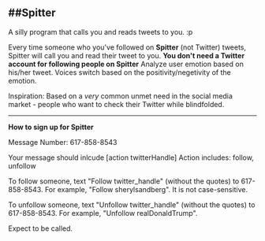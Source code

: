 ##Spitter
----------
A silly program that calls you and reads tweets to you. :p

Every time someone who you've followed on **Spitter** (not Twitter) tweets, Spitter will call you and read their tweet to you.
**You don't need a Twitter account for following people on Spitter**
Analyze user emotion based on his/her tweet. Voices switch based on the positivity/negetivity of the emotion.

Inspiration:
Based on a *very* common unmet need in the social media market - people who want to check their Twitter while blindfolded.

----------
**How to sign up for Spitter**

Message Number: 617-858-8543

Your message should inlcude [action twitterHandle]
Action includes: follow, unfollow

To follow someone, text "Follow twitter_handle" (without the quotes) to 617-858-8543.
For example, "Follow sherylsandberg". It is not case-sensitive.

To unfollow someone, text "Unfollow twitter_handle" (without the quotes) to 617-858-8543.
For example, "Unfollow realDonaldTrump".

Expect to be called.


